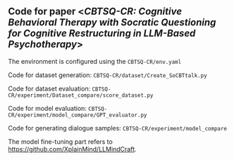 ## Code for paper <***CBTSQ-CR: Cognitive Behavioral Therapy with Socratic Questioning for Cognitive Restructuring in LLM-Based Psychotherapy***>

The environment is configured using the `CBTSQ-CR/env.yaml`

Code for dataset generation: `CBTSQ-CR/dataset/Create_SoCBTtalk.py`

Code for dataset evaluation: `CBTSQ-CR/experiment/Dataset_compare/score_dataset.py`

Code for model evaluation: `CBTSQ-CR/experiment/model_compare/GPT_evaluator.py`

 Code for generating dialogue samples: `CBTSQ-CR/experiment/model_compare`

 The model fine-tuning part refers to https://github.com/XplainMind/LLMindCraft.
